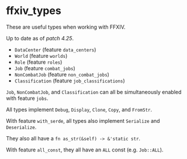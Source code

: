# ffxiv_types

These are useful types when working with FFXIV.

Up to date as of *patch 4.25*.

- `DataCenter` (feature `data_centers`)
- `World` (feature `worlds`)
- `Role` (feature `roles`)
- `Job` (feature `combat_jobs`)
- `NonCombatJob` (feature `non_combat_jobs`)
- `Classification` (feature `job_classifications`)

`Job`, `NonCombatJob`, and `Classification` can all be simultaneously enabled with feature `jobs`.

All types implement `Debug`, `Display`, `Clone`, `Copy`, and `FromStr`.

With feature `with_serde`, all types also implement `Serialize` and `Deserialize`.

They also all have a `fn as_str(&self) -> &'static str`.

With feature `all_const`, they all have an `ALL` const (e.g. `Job::ALL`).

